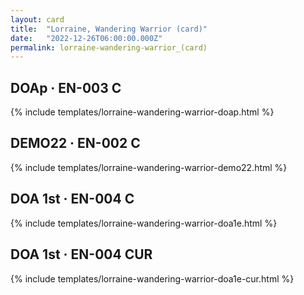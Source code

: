```yaml
---
layout: card
title:  "Lorraine, Wandering Warrior (card)"
date:   "2022-12-26T06:00:00.000Z"
permalink: lorraine-wandering-warrior_(card)
---
```


## DOAp &middot; EN-003 C

{% include templates/lorraine-wandering-warrior-doap.html %}


## DEMO22 &middot; EN-002 C

{% include templates/lorraine-wandering-warrior-demo22.html %}


## DOA 1st &middot; EN-004 C

{% include templates/lorraine-wandering-warrior-doa1e.html %}


## DOA 1st &middot; EN-004 CUR

{% include templates/lorraine-wandering-warrior-doa1e-cur.html %}
